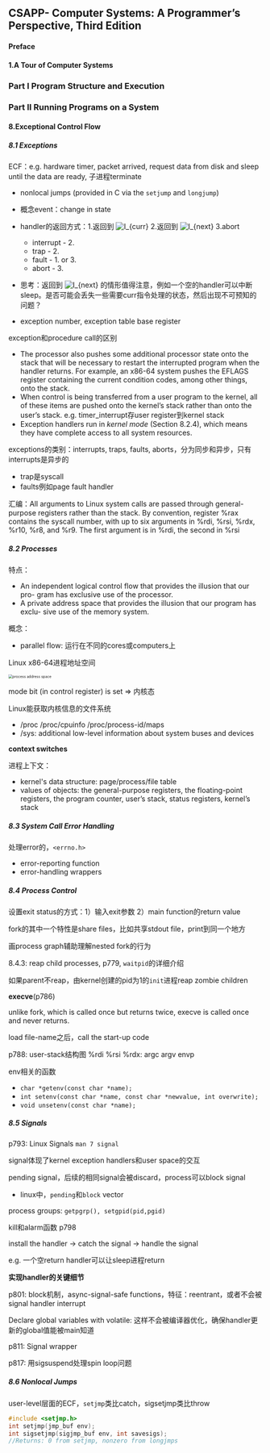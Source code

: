 ## CSAPP- Computer Systems: A Programmer’s Perspective, Third Edition

#### Preface

#### 1.A Tour of Computer Systems

### Part I Program Structure and Execution


### Part II Running Programs on a System

#### 8.Exceptional Control Flow

##### 8.1 Exceptions

ECF：e.g. hardware timer, packet arrived, request data from disk and sleep until the data are ready, 子进程terminate

*  nonlocal jumps (provided in C via the `setjump` and `longjump`)
* 概念event：change in state
* handler的返回方式：1.返回到 <img src="https://www.zhihu.com/equation?tex=I_%7Bcurr%7D" alt="I_{curr}" class="ee_img tr_noresize" eeimg="1">     2.返回到 <img src="https://www.zhihu.com/equation?tex=I_%7Bnext%7D" alt="I_{next}" class="ee_img tr_noresize" eeimg="1"> 	3.abort
  * interrupt - 2.   
  * trap - 2.
  * fault - 1. or 3.
  * abort - 3.
  
* 思考：返回到 <img src="https://www.zhihu.com/equation?tex=I_%7Bnext%7D" alt="I_{next}" class="ee_img tr_noresize" eeimg="1"> 的情形值得注意，例如一个空的handler可以中断sleep。是否可能会丢失一些需要curr指令处理的状态，然后出现不可预知的问题？
* exception number, exception table base register

exception和procedure call的区别

* The processor also pushes some additional processor state onto the stack that will be necessary to restart the interrupted program when the handler returns. For example, an x86-64 system pushes the EFLAGS register containing the current condition codes, among other things, onto the stack.
* When control is being transferred from a user program to the kernel, all of these items are pushed onto the kernel’s stack rather than onto the user’s stack.    e.g.  timer_interrupt存user register到kernel stack
* Exception handlers run in *kernel mode* (Section 8.2.4), which means they have complete access to all system resources.

exceptions的类别：interrupts, traps, faults, aborts，分为同步和异步，只有interrupts是异步的

* trap是syscall
* faults例如page fault handler

汇编：All arguments to Linux system calls are passed through general-purpose registers rather than the stack. By convention, register %rax contains the syscall number, with up to six arguments in %rdi, %rsi, %rdx, %r10, %r8, and %r9. The first argument is in %rdi, the second in %rsi

##### 8.2 Processes

特点：
* An independent logical control flow that provides the illusion that our pro- gram has exclusive use of the processor.
* A private address space that provides the illusion that our program has exclu- sive use of the memory system.

概念：
* parallel flow: 运行在不同的cores或computers上

Linux x86-64进程地址空间



<img src="https://raw.githubusercontent.com/huangrt01/Markdown-Transformer-and-Uploader/master/Notes/CSAPP/process.jpg" alt="process address space" style="zoom:50%;" />

mode bit (in control register) is set => 内核态

Linux能获取内核信息的文件系统

* /proc	/proc/cpuinfo		/proc/process-id/maps
* /sys: additional low-level information about system buses and devices



**context switches**

进程上下文：

* kernel's data structure: page/process/file table
* values of objects: the general-purpose registers, the floating-point registers, the program counter, user’s stack, status registers, kernel’s stack



##### 8.3 System Call Error Handling

处理error的，`<errno.h>`

* error-reporting function
* error-handling wrappers

##### 8.4 Process Control

设置exit status的方式：1）输入exit参数	2）main function的return value

fork的其中一个特性是share files，比如共享stdout file，print到同一个地方

画process graph辅助理解nested fork的行为

8.4.3: reap child processes, p779, `waitpid`的详细介绍

如果parent不reap，由kernel创建的pid为1的`init`进程reap zombie children



**execve**(p786)

unlike fork, which is called once but returns twice, execve is called once and never returns.

load file-name之后，call the start-up code

p788: user-stack结构图		%rdi %rsi %rdx: argc argv envp

env相关的函数

* `char *getenv(const char *name); `
* `int setenv(const char *name, const char *newvalue, int overwrite);`
* `void unsetenv(const char *name);`

##### 8.5 Signals

p793: Linux Signals		`man 7 signal`

signal体现了kernel exception handlers和user space的交互

pending signal，后续的相同signal会被discard，process可以block signal
* linux中，`pending`和`block` vector

process groups: `getpgrp(), setgpid(pid,pgid)`

kill和alarm函数 p798

install the handler -> catch the signal -> handle the signal

e.g. 一个空return handler可以让sleep进程return


**实现handler的关键细节**

p801: block机制，async-signal-safe functions，特征：reentrant，或者不会被signal handler interrupt

Declare global variables with volatile: 这样不会被编译器优化，确保handler更新的global值能被main知道

p811: Signal wrapper

p817: 用sigsuspend处理spin loop问题

##### 8.6 Nonlocal Jumps

user-level层面的ECF，`setjmp`类比catch，sigsetjmp类比throw

```c++
#include <setjmp.h>
int setjmp(jmp_buf env);
int sigsetjmp(sigjmp_buf env, int savesigs);
//Returns: 0 from setjmp, nonzero from longjmps
```
















